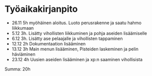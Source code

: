 
# Työaikakirjanpito
- 26.11 5h myöhäinen aloitus. Luoto perusrakenne ja saatu hahmo liikkumaan
- 5.12  3h. Lisätty vihollisten liikkuminen ja pohja aseiden lisäämiselle
- 6.12 3h. Lisätty ase pelaajalle ja vihollisten tappaminen
- 12.12 2h Dokumentaation lisääminen
- 13.12 3h Main menun lisääminen, Pisteiden laskeminen ja pelin häviäminen
- 23.12 4h Uusien aseiden lisääminen ja xp:n saaminen vihollisista


Summa: 20h
